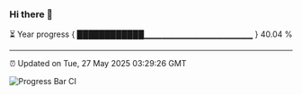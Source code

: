 ### Hi there 👋

⏳ Year progress { ████████████▁▁▁▁▁▁▁▁▁▁▁▁▁▁▁▁▁▁ } 40.04 %

---

⏰ Updated on Tue, 27 May 2025 03:29:26 GMT

![Progress Bar CI](https://github.com/IshwaranRudhara/GIT-ACTION/workflows/Progress%20Bar%20CI/badge.svg)
